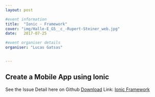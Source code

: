```yaml
---
layout: post

#event information
title:  "Ionic - Framework"
cover: "img/Halle-E_G5__c_-Rupert-Steiner_web.jpg"
date:   2017-07-25

#event organiser details
organiser: "Lucas Gatsas"


---
```

<h2 class="section-heading">Create a Mobile App using Ionic</h2>





See the Issue Detail here on Github <a href="http://ionicframework.com/">Download</a> 
Link: <a href="http://ionicframework.com/">Ionic Framework</a> 




